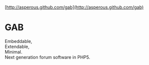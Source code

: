 [http://asperous.github.com/gab](http://asperous.github.com/gab)

# GAB

Embeddable, <br />
Extendable, <br />
Minimal. <br />
Next generation forum software in PHP5.